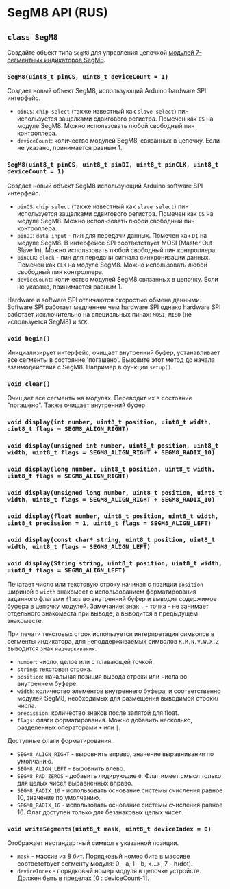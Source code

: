 # SegM8 API (RUS)

## `class SegM8`

Создайте объект типа `SegM8` для управления цепочкой [модулей 7-сегментных индикаторов SegM8](https://my.amperka.com/modules/SegM8).

### `SegM8(uint8_t pinCS, uint8_t deviceCount = 1)`

Создает новый объект SegM8, использующий Arduino hardware SPI интерфейс.

- `pinCS`: `chip select` (также известный как `slave select`) пин используется защелками сдвигового регистра. Помечен как `CS` на модуле SegM8. Можно использовать любой свободный пин контроллера.
- `deviceCount`: количество модулей SegM8, связанных в цепочку. Если не указано, принимается равным 1.

### `SegM8(uint8_t pinCS, uint8_t pinDI, uint8_t pinCLK, uint8_t deviceCount = 1)`

Создает новый объект SegM8 использующий Arduino software SPI интерфейс.

- `pinCS`: `chip select` (также известный как `slave select`) пин используется защелками сдвигового регистра. Помечен как `CS` на модуле SegM8. Можно использовать любой свободный  пин контроллера.
- `pinDI`: `data input` - пин для передачи данных. Помечен как `DI` на модуле SegM8. В интерфейсе SPI соответствует MOSI (Master Out Slave In). Можно использовать любой свободный  пин контроллера.
- `pinCLK`: `clock` - пин для передачи сигнала синхронизации данных. Помечен как `CLK` на модуле SegM8. Можно использовать любой свободный  пин контроллера.
- `deviceCount`: количество модулей SegM8 связанных в цепочку. Если не указано, принимается равным 1.

Hardware и software SPI отличаются скоростью обмена данными. Software SPI работает медленнее чем hardware SPI однако hardware SPI работает исключительно на специальных пинах: `MOSI`, `MISO` (не используется SegM8) и `SCK`.

### `void begin()`

Инициализирует интерфейс, очищает внутренний буфер, устанавливает все сегменты в состояние 'погашено'.
Вызовите этот метод до начала взаимодействия с SegM8. Например в функции `setup()`.

### `void clear()`

Очищает все сегменты на модулях. Переводит их в состояние "погашено". Также очищает внутренний буфер.

### `void display(int number, uint8_t position, uint8_t width, uint8_t flags = SEGM8_ALIGN_RIGHT)`
### `void display(unsigned int number, uint8_t position, uint8_t width, uint8_t flags = SEGM8_ALIGN_RIGHT + SEGM8_RADIX_10)`
### `void display(long number, uint8_t position, uint8_t width, uint8_t flags = SEGM8_ALIGN_RIGHT)`
### `void display(unsigned long number, uint8_t position, uint8_t width, uint8_t flags = SEGM8_ALIGN_RIGHT + SEGM8_RADIX_10)`
### `void display(float number, uint8_t position, uint8_t width, uint8_t precission = 1, uint8_t flags = SEGM8_ALIGN_LEFT)`
### `void display(const char* string, uint8_t position, uint8_t width, uint8_t flags = SEGM8_ALIGN_LEFT)`
### `void display(String string, uint8_t position, uint8_t width, uint8_t flags = SEGM8_ALIGN_LEFT)`

Печатает число или текстовую строку начиная с позиции `position` шириной в `width` знакомест с использованием форматирования заданного флагами `flags` во внутренний буфер и выводит содержимое буфера в цепочку модулей. Замечание: знак `.` - точка - не занимает отдельного знакоместа при выводе, а выводится в предыдущем знакоместе.

При печати текстовых строк используется интерпретация символов в сегменты индикатора, для неподдерживаемых символов `K,M,N,V,W,X,Z` выводится знак `надчеркивания`.

- `number`: число, целое или с плавающей точкой.
- `string`: текстовая строка.
- `position`: начальная позиция вывода строки или числа во внутреннем буфере.
- `width`: количество элементов внутреннего буфера, и соответственно модулей SegM8, необходимых для размещения выводимой строки/числа.
- `precission`: количество знаков после запятой для float.
- `flags`: флаги форматирования. Можно добавить несколько, разделенных операторами `+` или `|`.

Доступные флаги форматирования:
- `SEGM8_ALIGN_RIGHT` - выровнить вправо, значение выравнивания по умолчанию.
- `SEGM8_ALIGN_LEFT` - выровнить влево.
- `SEGM8_PAD_ZEROS` - добавить лидирующие `0`. Флаг имеет смысл только для целых чисел выравненных вправо.
- `SEGM8_RADIX_10` - использовать основание системы счисления равное 10, значение по умолчанию.
- `SEGM8_RADIX_16` - использовать основание системы счисления равное 16. Флаг доступен только для беззнаковых целых чисел.

### `void writeSegments(uint8_t mask, uint8_t deviceIndex = 0)`

Отображает нестандартный символ в указанной позиции.
- `mask` - массив из 8 бит. Порядковый номер бита в массиве соответствует сегменту модуля: 0 - a, 1 - b, <...>, 7 - h(dot).
- `deviceIndex` - порядковый номер модуля в цепочке устройств. Должен быть в пределах [0 : deviceCount-1].
